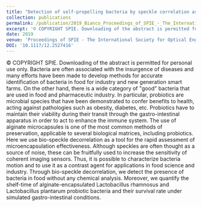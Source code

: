 ```yaml
---
title: "Detection of self-propelling bacteria by speckle correlation assessment and applications to food industry"
collection: publications
permalink: /publication/2019_Bianco_Proceedings_of_SPIE_-_The_International_Society_for_Optical_Engineering
excerpt: '© COPYRIGHT SPIE. Downloading of the abstract is permitted for personal use only. Bacteria are often associated with the insurgence of diseases and many efforts have been made to develop methods for accurate identification of bacteria in food for industry and new generation smart farms. On the other hand, there is a wide category of &quot;good&quot; bacteria that are used in food and pharmaceutic industry. In particular, probiotics are microbial species that have been demonstrated to confer benefits to health, acting against pathologies such as obesity, diabetes, etc. Probiotics have to maintain their viability during their transit through the gastro-intestinal apparatus in order to act to enhance the immune system. The use of alginate microcapsules is one of the most common methods of preservation, applicable to several biological matrices, including probiotics. Here we use bio-speckle decorrelation as a tool for the rapid assessment of microencapsulation effectiveness. Although speckles are often thought as a source of noise, these can be fruitfully used to increase the sensitivity of coherent imaging sensors. Thus, it is possible to characterize bacteria motion and to use it as a contrast agent for applications in food science and industry. Through bio-speckle decorrelation, we detect the presence of bacteria in food without any chemical analysis. Moreover, we quantify the shelf-time of alginate-encapsulated Lactobacillus rhamnosus and Lactobacillus plantarum probiotic bacteria and their survival rate under simulated gastro-intestinal conditions.'
date: 2019
venue: 'Proceedings of SPIE - The International Society for Optical Engineering'
DOI: '10.1117/12.2527416'
---
```

© COPYRIGHT SPIE. Downloading of the abstract is permitted for personal use only. Bacteria are often associated with the insurgence of diseases and many efforts have been made to develop methods for accurate identification of bacteria in food for industry and new generation smart farms. On the other hand, there is a wide category of &quot;good&quot; bacteria that are used in food and pharmaceutic industry. In particular, probiotics are microbial species that have been demonstrated to confer benefits to health, acting against pathologies such as obesity, diabetes, etc. Probiotics have to maintain their viability during their transit through the gastro-intestinal apparatus in order to act to enhance the immune system. The use of alginate microcapsules is one of the most common methods of preservation, applicable to several biological matrices, including probiotics. Here we use bio-speckle decorrelation as a tool for the rapid assessment of microencapsulation effectiveness. Although speckles are often thought as a source of noise, these can be fruitfully used to increase the sensitivity of coherent imaging sensors. Thus, it is possible to characterize bacteria motion and to use it as a contrast agent for applications in food science and industry. Through bio-speckle decorrelation, we detect the presence of bacteria in food without any chemical analysis. Moreover, we quantify the shelf-time of alginate-encapsulated Lactobacillus rhamnosus and Lactobacillus plantarum probiotic bacteria and their survival rate under simulated gastro-intestinal conditions.
